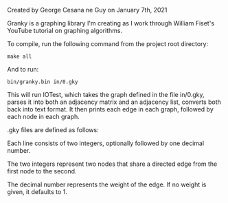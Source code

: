 Created by George Cesana ne Guy on January 7th, 2021

Granky is a graphing library I'm creating as I work through William Fiset's 
YouTube tutorial on graphing algorithms.

To compile, run the following command from the project root directory:

    make all

And to run:

    bin/granky.bin in/0.gky

This will run IOTest, which takes the graph defined in the file in/0.gky, parses it into both an adjacency matrix 
and an adjacency list, converts both back into text format. It then prints each edge in each graph, followed by
each node in each graph.

.gky files are defined as follows:

Each line consists of two integers, optionally followed by one decimal number.

The two integers represent two nodes that share a directed edge from the first node to the second.

The decimal number represents the weight of the edge. If no weight is given, it defaults to 1.
